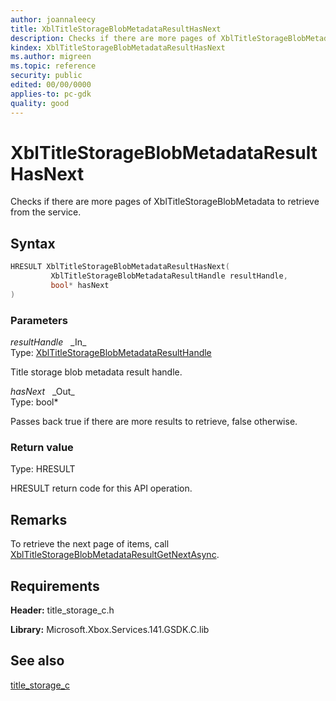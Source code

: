 ```yaml
---
author: joannaleecy
title: XblTitleStorageBlobMetadataResultHasNext
description: Checks if there are more pages of XblTitleStorageBlobMetadata to retrieve from the service.
kindex: XblTitleStorageBlobMetadataResultHasNext
ms.author: migreen
ms.topic: reference
security: public
edited: 00/00/0000
applies-to: pc-gdk
quality: good
---
```


# XblTitleStorageBlobMetadataResultHasNext  

Checks if there are more pages of XblTitleStorageBlobMetadata to retrieve from the service.  

## Syntax  
  
```cpp
HRESULT XblTitleStorageBlobMetadataResultHasNext(  
         XblTitleStorageBlobMetadataResultHandle resultHandle,  
         bool* hasNext  
)  
```  
  
### Parameters  
  
*resultHandle* &nbsp;&nbsp;\_In\_  
Type: [XblTitleStorageBlobMetadataResultHandle](../handles/xbltitlestorageblobmetadataresulthandle.md)  
  
Title storage blob metadata result handle.  
  
*hasNext* &nbsp;&nbsp;\_Out\_  
Type: bool*  
  
Passes back true if there are more results to retrieve, false otherwise.  
  
  
### Return value  
Type: HRESULT
  
HRESULT return code for this API operation.
  
## Remarks  
  
To retrieve the next page of items, call [XblTitleStorageBlobMetadataResultGetNextAsync](xbltitlestorageblobmetadataresultgetnextasync.md).
  
## Requirements  
  
**Header:** title_storage_c.h
  
**Library:** Microsoft.Xbox.Services.141.GSDK.C.lib
  
## See also  
[title_storage_c](../title_storage_c_members.md)  
  
  